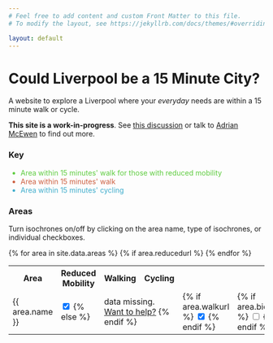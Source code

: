 ```yaml
---
# Feel free to add content and custom Front Matter to this file.
# To modify the layout, see https://jekyllrb.com/docs/themes/#overriding-theme-defaults

layout: default
---
```

<div id="sidebar">
  <h1>Could Liverpool be a 15 Minute City?</h1>
  <p>A website to explore a Liverpool where your <em>everyday</em> needs are within a 15 minute walk or cycle.</p>
  <p><strong>This site is a work-in-progress</strong>.  See <a href="https://github.com/Liverpool-UK/somebody-should/issues/35">this discussion</a> or talk to <a href="https://twitter.com/amcewen">Adrian McEwen</a> to find out more.</p>
  <h3>Key</h3>
  <ul>
    <li style="color: #5ecc3f">Area within 15 minutes' walk for those with reduced mobility</li>
    <li style="color: #cc5e3f">Area within 15 minutes' walk</li>
    <li style="color: #3fadcc">Area within 15 minutes' cycling</li>
  </ul>
  <h3>Areas</h3>
  <p>Turn isochrones on/off by clicking on the area name, type of isochrones, or individual checkboxes.</p>
  <table id="area-grid">
    <tr>
      <th>Area</th>
      <th class="toggle-target" onclick="toggleClass('reduced')">Reduced Mobility</th>
      <th class="toggle-target" onclick="toggleClass('walk')">Walking</th>
      <th class="toggle-target" onclick="toggleClass('bicycle')">Cycling</th>
    </tr>
  {% for area in site.data.areas %}
    <tr>
      <td class="toggle-target" onclick="toggleClass('{{ area.name }}')">{{ area.name }}</td>
      {% if area.reducedurl %}
      <td class="toggle reduced">
        <input onchange="updateIsochroneVisibility()" type="checkbox" checked name="{{ area.name }}-reduced" id="check-{{ area.name }}-reduced" class="check-reduced check-{{ area.name }}" />
      {% else %}
      <td colspan="3" class="data-missing">data missing. <a href="https://github.com/Liverpool-UK/15-minute-city/issues/4">Want to help?</a>
      {% endif %}
      </td>
      <td class="toggle walk">
      {% if area.walkurl %}
        <input onchange="updateIsochroneVisibility()" type="checkbox" checked name="{{ area.name }}-walk" id="check-{{ area.name }}-walk" class="check-walk check-{{ area.name }}" />
      {% endif %}
      </td>
      <td class="toggle bicycle">
      {% if area.bicycleurl %}
        <input onchange="updateIsochroneVisibility()" type="checkbox" name="{{ area.name }}-bicycle" id="check-{{ area.name }}-bicycle" class="check-bicycle check-{{ area.name }}" />
      {% endif %}
      </td>
    </tr>
  {% endfor %}
  </table>
</div>
<div id="mainmap">
</div>
<script>
  var hiddenStyle = {
    "color": "#00000000",
    "weight": 0,
    "opacity": 0
  };
  var reducedStyle = {
    "color": "#5ecc3f",
    "weight": 1.5,
    "opacity": 0.85
  };
  var walkingStyle = {
    //"color": "#ff7800",
    "color": "#cc5e3f",
    "weight": 1.5,
    "opacity": 0.85
  };
  var bikingStyle = {
    "color": "#3fadcc",
    "weight": 1.5,
    "opacity": 0.65
  };
  var travelTypes = ["walk", "bicycle", "reduced"];
  var travelTypeStyles = {
    "bicycle": bikingStyle,
    "walk": walkingStyle,
    "reduced": reducedStyle
  };
  var mainMap;
  var areas = {% data_to_json areas %};

  // Read the state of the checkboxes and set the isocrhone visibility accordingly
  function updateIsochroneVisibility() {
    areas.forEach(function(a) {
      setIsochroneVisibility(a.reducedlayer, a.name, 'reduced');
      setIsochroneVisibility(a.walklayer, a.name, 'walk');
      setIsochroneVisibility(a.bicyclelayer, a.name, 'bicycle');
    });
  }
  // Show/hide the given isochrone based on its checkbox state
  function setIsochroneVisibility(layer, area, tt) {
    if (layer) {
      var checkbox = document.getElementById('check-'+area+'-'+tt);
      if (checkbox.checked) {
        // Turn it on
        layer.setStyle(travelTypeStyles[tt]);
      } else {
        // Hide the layer
        layer.setStyle(hiddenStyle);
      }
    }
  }
  function toggleClass(tt) {
    var checkboxes = document.getElementsByClassName('check-'+tt);
    // Toggle based on whatever state the first one has
    var newState = !checkboxes[0].checked;
    for (var i =0; i < checkboxes.length; i++) {
      checkboxes[i].checked = newState;
    }
    updateIsochroneVisibility();
  }
  window.onload = function() {
    mainMap = L.map('mainmap').setView([53.4105095,-2.9704659], 12)
    var mapLink = '<a href="http://openstreetmap.org">OpenStreetMap</a>';
    var ocmlink = '<a href="http://thunderforest.com/">Thunderforest</a>';
    L.tileLayer(
      'https://tile.thunderforest.com/cycle/{z}/{x}/{y}.png?apikey=545d2bceafc34e60af2dd48c5ea3d00c', {
      attribution: '&copy; '+mapLink+' Contributors & '+ocmlink,
      maxZoom: 18,
      }).addTo(mainMap);
    // Load the isochrones
    travelTypes.forEach(function(tt) {
      for (var i =0; i < areas.length; i++) {
        if (areas[i][tt+"url"]) {
          const xhr = new XMLHttpRequest();
          xhr.open('GET', areas[i][tt+"url"]);
          xhr.responseType = 'json';
          xhr.area_idx = i;
          xhr.tt = tt;
          xhr.onload = function(e) {
            if (this.status == 200) {
              areas[this.area_idx][this.tt+"isochrone"] = this.response;
              // Add it to the map
              areas[this.area_idx][this.tt+"layer"] = L.geoJSON(areas[this.area_idx][this.tt+"isochrone"], { style: travelTypeStyles[this.tt] }).addTo(mainMap);
              // FIXME Ideally we'd wait for all of these to load then call this once...
              updateIsochroneVisibility();
            }
          };
          xhr.send();
        }
      }
    });
  }
</script>
